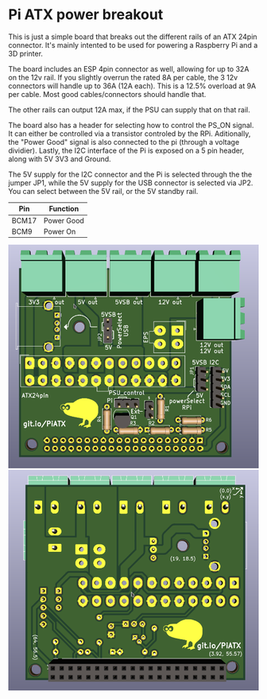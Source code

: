# Pi ATX power breakout

This is just a simple board that breaks out the different rails of an ATX 24pin connector. It's mainly intented to be used for powering a Raspberry Pi and a 3D printer.

The board includes an ESP 4pin connector as well, allowing for up to 32A on the 12v rail. If you slightly overrun the rated 8A per cable, the 3 12v connectors will handle up to 36A (12A each). This is a 12.5% overload at 9A per cable. Most good cables/connectors should handle that.

The other rails can output 12A max, if the PSU can supply that on that rail.

The board also has a header for selecting how to control the PS_ON signal. It can either be controlled via a transistor controled by the RPi. Aditionally, the "Power Good" signal is also connected to the pi (through a voltage dividier).
Lastly, the I2C interface of the Pi is exposed on a 5 pin header, along with 5V 3V3 and Ground.

The 5V supply for the I2C connector and the Pi is selected through the the jumper JP1, while the 5V supply for the USB connector is selected via JP2. You can select between the 5V rail, or the 5V standby rail.

| Pin   | Function   |
|-------|------------|
| BCM17 | Power Good |
| BCM9  | Power On   |

![](images/top.png)
![](images/bot.png)

